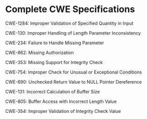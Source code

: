 

# Complete CWE Specifications

CWE-1284: Improper Validation of Specified Quantity in Input

CWE-130: Improper Handling of Length Parameter Inconsistency

CWE-234: Failure to Handle Missing Parameter

CWE-862: Missing Authorization

CWE-353: Missing Support for Integrity Check

CWE-754: Improper Check for Unusual or Exceptional Conditions

CWE-690: Unchecked Return Value to NULL Pointer Dereference

CWE-131: Incorrect Calculation of Buffer Size

CWE-805: Buffer Access with Incorrect Length Value

CWE-354: Improper Validation of Integrity Check Value